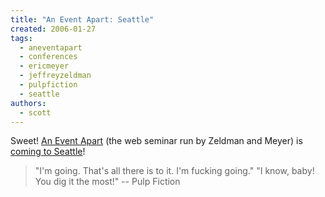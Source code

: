 ```yaml
---
title: "An Event Apart: Seattle"
created: 2006-01-27
tags: 
  - aneventapart
  - conferences
  - ericmeyer
  - jeffreyzeldman
  - pulpfiction
  - seattle
authors: 
  - scott
---
```


Sweet! [An Event Apart](http://www.aneventapart.com/) (the web seminar run by Zeldman and Meyer) is [coming to Seattle](http://www.aneventapart.com/news/2006/01/hotlanta_here_we_come_1.php)!

> "I'm going. That's all there is to it. I'm fucking going." "I know, baby! You dig it the most!" \-- Pulp Fiction
